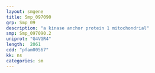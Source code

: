 ```yaml
---
layout: smgene
title: Smp_097090
grp: Smp_09
description: "a kinase anchor protein 1 mitochondrial"
smp: Smp_097090.2
uniprot: "G4VGR4"
length:  2061
cdd: "pfam00567"
kk: ns
categories: sm
---
```

